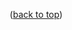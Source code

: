 <!-- BEGIN_DOCS -->

<a name="readme-top"></a>

<p align="right">(<a href="#readme-top">back to top</a>)</p>
<!-- END_DOCS -->
